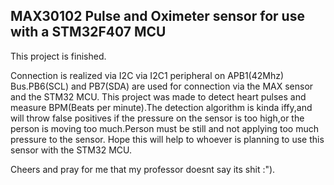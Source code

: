 ## MAX30102 Pulse and Oximeter sensor for use with a STM32F407 MCU
This project is finished.

Connection is realized via I2C via I2C1 peripheral on APB1(42Mhz) Bus.PB6(SCL) and PB7(SDA) are used for connection via the MAX sensor and the STM32 MCU.
This project was made to detect heart pulses and measure BPM(Beats per minute).The detection algorithm is kinda iffy,and will throw false positives if the pressure on the sensor is too high,or the person is moving too much.Person must be still and not applying too much pressure to the sensor.
Hope this will help to whoever is planning to use this sensor with the STM32 MCU.

Cheers and pray for me that my professor doesnt say its shit :").
